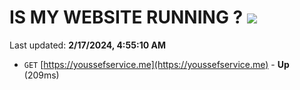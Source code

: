 # IS MY WEBSITE RUNNING ? [![](https://img.shields.io/static/v1?label=Sponsor&message=%E2%9D%A4&logo=GitHub&color=%23fe8e86)](https://github.com/sponsors/<username>)

Last updated: **2/17/2024, 4:55:10 AM**

- `GET` [https://youssefservice.me](https://youssefservice.me) - **Up** (209ms)
